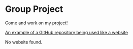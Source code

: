 # Group Project

Come and work on my project!

[An example of a GitHub repository being used like a website](https://github.com/BikeOttawa/OSM-Bike-Ottawa-Tagging-Guide)

No website found.
